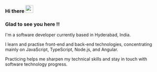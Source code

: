 ### Hi there <img src="https://media.giphy.com/media/hvRJCLFzcasrR4ia7z/giphy.gif" width="25px">

### Glad to see you here !!

I'm a software developer currently based in Hyderabad, India.

I learn and practise front-end and back-end technologies, concentrating mainly on JavaScript, TypeScript, Node.js, and Angular.

Practicing helps me sharpen my technical skills and stay in touch with software technology progress.
